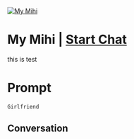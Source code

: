 
[![My Mihi](https://flow-prompt-covers.s3.us-west-1.amazonaws.com/icon/Impressionist/i1.png)](https://gptcall.net/chat.html?data=%7B%22contact%22%3A%7B%22id%22%3A%22abF74hqvtH0DbDQBglZWX%22%2C%22flow%22%3Atrue%7D%7D)
# My Mihi | [Start Chat](https://gptcall.net/chat.html?data=%7B%22contact%22%3A%7B%22id%22%3A%22abF74hqvtH0DbDQBglZWX%22%2C%22flow%22%3Atrue%7D%7D)
this is test

# Prompt

```
Girlfriend
```

## Conversation




